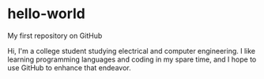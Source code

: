 # hello-world
My first repository on GitHub

Hi, I'm a college student studying electrical and computer engineering. I like learning programming languages and coding in my spare time, and I hope to use GitHub to enhance that endeavor.
